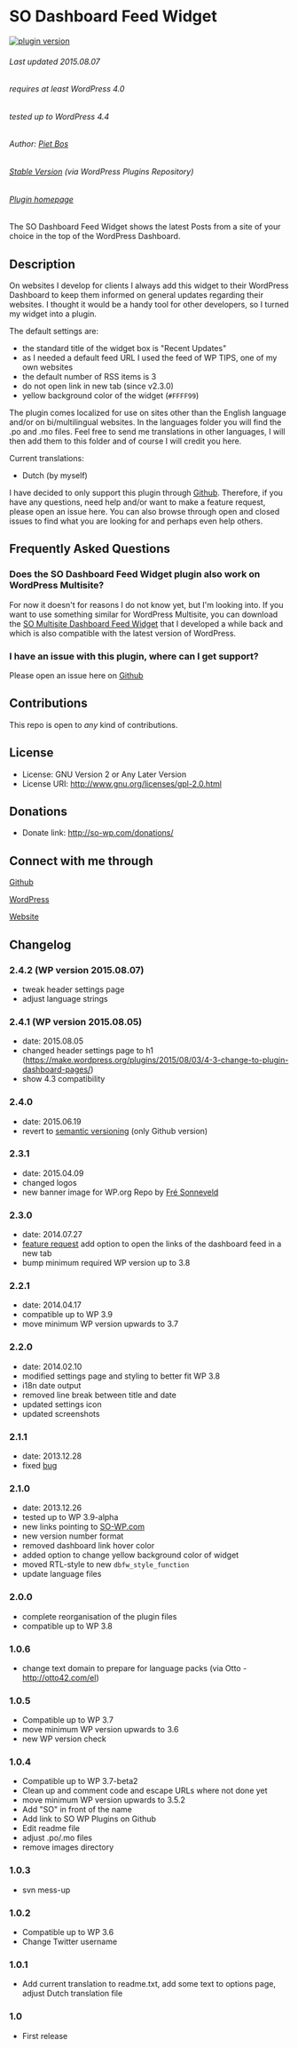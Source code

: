 SO Dashboard Feed Widget
=====================

[![plugin version](https://img.shields.io/wordpress/plugin/v/dashboard-feed-widget.svg)](https://wordpress.org/plugins/dashboard-feed-widget)

###### Last updated 2015.08.07
###### requires at least WordPress 4.0
###### tested up to WordPress 4.4
###### Author: [Piet Bos](https://github.com/senlin)
###### [Stable Version](http://wordpress.org/plugins/dashboard-feed-widget/) (via WordPress Plugins Repository)
###### [Plugin homepage](http://so-wp.com/?p=15)

The SO Dashboard Feed Widget shows the latest Posts from a site of your choice in the top of the WordPress Dashboard.

## Description

On websites I develop for clients I always add this widget to their WordPress Dashboard to keep them informed on general updates regarding their websites. I thought it would be a handy tool for other developers, so I turned my widget into a plugin.

The default settings are:

* the standard title of the widget box is "Recent Updates"
* as I needed a default feed URL I used the feed of WP TIPS, one of my own websites
* the default number of RSS items is 3
* do not open link in new tab (since v2.3.0)
* yellow background color of the widget (`#FFFF99`)

The plugin comes localized for use on sites other than the English language and/or on bi/multilingual websites. In the languages folder you will find the .po and .mo files. Feel free to send me translations in other languages, I will then add them to this folder and of course I will credit you here.

Current translations:

* Dutch (by myself)

I have decided to only support this plugin through [Github](https://github.com/senlin/so-dashboard-feed-widget/issues). Therefore, if you have any questions, need help and/or want to make a feature request, please open an issue here. You can also browse through open and closed issues to find what you are looking for and perhaps even help others.
 
## Frequently Asked Questions

### Does the SO Dashboard Feed Widget plugin also work on WordPress Multisite?

For now it doesn't for reasons I do not know yet, but I'm looking into. If you want to use something similar for WordPress Multisite, you can download the [SO Multisite Dashboard Feed Widget](https://github.com/senlin/so-multisite-dashboard-feed-widget) that I developed a while back and which is also compatible with the latest version of WordPress.

### I have an issue with this plugin, where can I get support?

Please open an issue here on [Github](https://github.com/senlin/so-dashboard-feed-widget/issues)

## Contributions

This repo is open to _any_ kind of contributions.

## License

* License: GNU Version 2 or Any Later Version
* License URI: http://www.gnu.org/licenses/gpl-2.0.html

## Donations

* Donate link: http://so-wp.com/donations/

## Connect with me through

[Github](https://github.com/senlin) 

[WordPress](http://profiles.wordpress.org/senlin/) 

[Website](http://senlinonline.com)

## Changelog

### 2.4.2 (WP version 2015.08.07)

* tweak header settings page
* adjust language strings

### 2.4.1 (WP version 2015.08.05)

* date: 2015.08.05
* changed header settings page to h1 (https://make.wordpress.org/plugins/2015/08/03/4-3-change-to-plugin-dashboard-pages/)
* show 4.3 compatibility

### 2.4.0

* date: 2015.06.19
* revert to [semantic versioning](http://semver.org/) (only Github version)

### 2.3.1

* date: 2015.04.09
* changed logos
* new banner image for WP.org Repo by [Fré Sonneveld](https://unsplash.com/fresonneveld)

### 2.3.0

* date: 2014.07.27
* [feature request](https://github.com/senlin/so-dashboard-feed-widget/issues/6) add option to open the links of the dashboard feed in a new tab
* bump minimum required WP version up to 3.8

### 2.2.1

* date: 2014.04.17
* compatible up to WP 3.9
* move minimum WP version upwards to 3.7

### 2.2.0

* date: 2014.02.10
* modified settings page and styling to better fit WP 3.8
* i18n date output
* removed line break between title and date
* updated settings icon
* updated screenshots

### 2.1.1

* date: 2013.12.28
* fixed [bug](https://github.com/senlin/so-dashboard-feed-widget/issues/2)

### 2.1.0

* date: 2013.12.26
* tested up to WP 3.9-alpha
* new links pointing to [SO-WP.com](http://so-wp.com/)
* new version number format
* removed dashboard link hover color
* added option to change yellow background color of widget
* moved RTL-style to new `dbfw_style_function`
* update language files

### 2.0.0

* complete reorganisation of the plugin files
* compatible up to WP 3.8

### 1.0.6

* change text domain to prepare for language packs (via Otto - http://otto42.com/el)

### 1.0.5

* Compatible up to WP 3.7
* move minimum WP version upwards to 3.6
* new WP version check

### 1.0.4

* Compatible up to WP 3.7-beta2
* Clean up and comment code and escape URLs where not done yet
* move minimum WP version upwards to 3.5.2
* Add "SO" in front of the name
* Add link to SO WP Plugins on Github
* Edit readme file
* adjust .po/.mo files
* remove images directory

### 1.0.3

* svn mess-up

### 1.0.2

* Compatible up to WP 3.6
* Change Twitter username

### 1.0.1

* Add current translation to readme.txt, add some text to options page, adjust Dutch translation file

### 1.0

* First release

